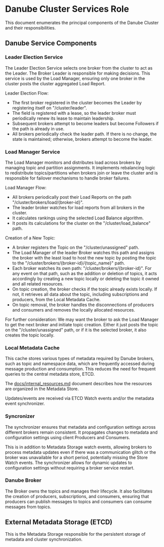 # Danube Cluster Services Role

This document enumerates the principal components of the Danube Cluster and their responsibilities.

## Danube Service Components

### Leader Election Service

The Leader Election Service selects one broker from the cluster to act as the Leader. The Broker Leader is responsible for making decisions. This service is used by the Load Manager, ensuring only one broker in the cluster posts the cluster aggregated Load Report.

Leader Election Flow:

* The first broker registered in the cluster becomes the Leader by registering itself on "/cluster/leader".
* The field is registered with a lease, so the leader broker must periodically renew its lease to maintain leadership.
* Subsequent brokers attempt to become leaders but become Followers if the path is already in use.
* All brokers periodically check the leader path. If there is no change, the state is maintained; otherwise, brokers attempt to become the leader.

### Load Manager Service

The Load Manager monitors and distributes load across brokers by managing topic and partition assignments. It implements rebalancing logic to redistribute topics/partitions when brokers join or leave the cluster and is responsible for failover mechanisms to handle broker failures.

Load Manager Flow:

* All brokers periodically post their Load Reports on the path "/cluster/brokers/load/{broker-id}".
* The leader broker watches for load reports from all brokers in the cluster.
* It calculates rankings using the selected Load Balance algorithm.
* It posts its calculations for the cluster on the "/cluster/load_balance" path.

Creation of a New Topic:

* A broker registers the Topic on the "/cluster/unassigned" path.
* The Load Manager of the leader Broker watches this path and assigns the broker with the least load to host the new topic by posting the topic to the "/cluster/brokers/{broker-id}/{topic_name}" path.
* Each broker watches its own path: "/cluster/brokers/{broker-id}". For any event on that path, such as the addition or deletion of topics, it acts accordingly by creating a new topic locally or deleting the topic it owned and all related resources.
* On topic creation, the broker checks if the topic already exists locally. If not, it retrieves all data about the topic, including subscriptions and producers, from the Local Metadata Cache.
* On topic removal, the broker handles the disconnections of producers and consumers and removes the locally allocated resources.

For further consideration: We may want the broker to ask the Load Manager to get the next broker and initiate topic creation. Either it just posts the topic on the "/cluster/unassigned" path, or if it is the selected broker, it also creates the topic locally.

### Local Metadata Cache

This cache stores various types of metadata required by Danube brokers, such as topic and namespace data, which are frequently accessed during message production and consumption. This reduces the need for frequent queries to the central metadata store, ETCD.

The [docs/internal_resources.md](docs/internal_resources.md) document describes how the resources are organized in the Metadata Store.

Updates/events are received via ETCD Watch events and/or the metadata event synchronizer.

### Syncronizer

The synchronizer ensures that metadata and configuration settings across different brokers remain consistent. It propagates changes to metadata and configuration settings using client Producers and Consumers.

This is in addition to Metadata Storage watch events, allowing brokers to process metadata updates even if there was a communication glitch or the broker was unavailable for a short period, potentially missing the Store Watch events. The synchronizer allows for dynamic updates to configuration settings without requiring a broker service restart.

### Danube Broker

The Broker owns the topics and manages their lifecycle. It also facilitates the creation of producers, subscriptions, and consumers, ensuring that producers can publish messages to topics and consumers can consume messages from topics.

## External Metadata Storage (ETCD)

This is the Metadata Storage responsible for the persistent storage of metadata and cluster synchronization.
